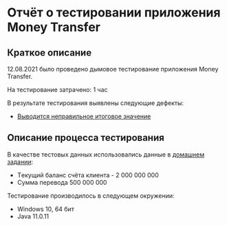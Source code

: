 # Отчёт о тестировании приложения Money Transfer

## Краткое описание

12.08.2021 было проведено дымовое тестирование приложения Money Transfer.

На тестирование затрачено: 1 час

В результате тестирования выявлены следующие дефекты:
* [Выводится неправильное итоговое значение](https://github.com/conylafeyy/2/issues/1)

## Описание процесса тестирования

В качестве тестовых данных использовались данные в [домашнем задании](https://github.com/netology-code/javaqa-homeworks/tree/master/programming):
* Tекущий баланс счёта клиента - 2 000 000 000
* Cумма перевода 500 000 000 

Тестирование производилось в следующем окружении:
* Windows 10, 64 бит
* Java 11.0.11
